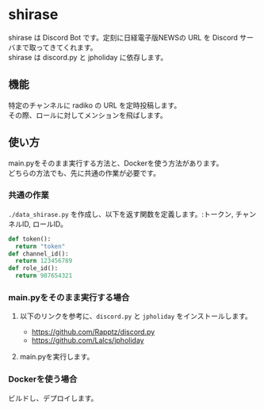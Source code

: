 # shirase

shirase は Discord Bot です。定刻に日経電子版NEWSの URL を Discord サーバまで取ってきてくれます。  
shirase は discord.py と jpholiday に依存します。

## 機能

特定のチャンネルに radiko の URL を定時投稿します。  
その際、ロールに対してメンションを飛ばします。

## 使い方

main.pyをそのまま実行する方法と、Dockerを使う方法があります。  
どちらの方法でも、先に共通の作業が必要です。

### 共通の作業

`./data_shirase.py` を作成し、以下を返す関数を定義します。:トークン, チャンネルID, ロールID。

```python
def token():
  return "token"
def channel_id():
  return 123456789
def role_id():
  return 987654321
```

### main.pyをそのまま実行する場合

1. 以下のリンクを参考に、`discord.py` と `jpholiday` をインストールします。
   - <https://github.com/Rapptz/discord.py>
   - <https://github.com/Lalcs/jpholiday>

2. main.pyを実行します。

### Dockerを使う場合

ビルドし、デプロイします。
